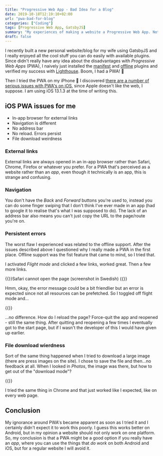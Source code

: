 ```yaml
---
title: "Progressive Web App - Bad Idea for a Blog"
date: 2019-10-18T12:19:10+02:00
url: "pwa-bad-for-blog"
categories: ["Coding"]
tags: [Progressive Web App, GatsbyJS]
summary: "My experiences of making a website a Progressive Web App. Not a good idea when it's truly a website rather than an app."
draft: false
---
```


I recently built a new personal website/blog for my wife using GatsbyJS and I really enjoyed all the cool stuff you can do easily with available plugins. Since didn't really have any idea about the disadvantages with _Progressive Web Apps_ (PWA), I naively just installed the [manifest][1]
and [offline][2] plugins and verified my success with [Lighthouse][3]. Boom, I had a PWA! 🎉

Then I tried the PWA on my iPhone 🙁 I discovered [there are a number of serious issues with PWA's on iOS][4], since Apple doesn't like the web, I suppose. I am using iOS 13.1.3 at the time of writing this.

## iOS PWA issues for me

- In-app browser for external links
- Navigation is different
- No address bar
- No reload. Errors persist
- File download weirdness

### External links

External links are always opened in an in-app browser rather than Safari, Chrome, Firefox or whatever you prefer. For a PWA that's perceived as a website rather than an _app_, even though it technically is an app, this is strange and confusing.

### Navigation

You don't have the _Back_ and _Forward_ buttons you're used to, instead you can do some finger swiping that I don't think I've ever made in an app (had to google it to realise that's what I was supposed to do). The lack of an address bar also means you can't just copy the URL to the page/route you're on.

### Persistent errors

The worst flaw I experienced was related to the offline support. After the issues described above I questioned why I really made a PWA in the first place. Offline support was the fist feature that came to mind, so I tried that.

I activated _Flight mode_ and clicked a few links, worked great. Then a few more links.

{{<post-image image="20191017_211100000_iOS.png" width="400"
alt="Safari cannot open the page. Error: FetchEvent.respondWith received an error: TypeError: Internet connection seems down."  >}}Safari cannot open the page (screenshot in Swedish)
{{</post-image>}}

Hmm, okay, the error message could be a bit friendlier but an error is expected since not all resources can be prefetched. So I toggled off flight mode and...

{{<post-image image="20191017_211100000_iOS.png" width="400" alt="Safari cannot open the page. Error: FetchEvent.respondWith received an error: TypeError: Internet connection seems down."  />}}

...no difference. How do I reload the page? Force-quit the app and reopened - still the same thing. After quitting and reopening a few times I eventually got to the start page, but if I wasn't the developer of this I would have given up earlier.

### File download wierdness

Sort of the same thing happened when I tried to download a large image (there are press images on the site). I chose to save the file and then...no feedback at all. When I looked in _Photos_, the image was there, but how to get out of the "download mode"?

{{<post-image image="20191017_211351000_iOS.png" width="400" alt="pressbild-2-0c3....jpg. JPEG image 10.7 MB Open in iMovie, More..." />}}

I tried the same thing in Chrome and that just worked like I expected, like on every web page.

## Conclusion

My ignorance around PWA's became apparent as soon as I tried it and I certainly didn't expect it to work this poorly.
I guess this works better on Android, but in my opinion a website should not only work on one platform. So, my conclusion is that a PWA might be a good option if you really have an _app_, where you can use the things that _do work_ on both Android and iOS, but for a regular website I will avoid it.

[1]: https://www.gatsbyjs.org/packages/gatsby-plugin-manifest
[2]: https://www.gatsbyjs.org/packages/gatsby-plugin-offline
[3]: https://developers.google.com/web/tools/lighthouse
[4]: https://medium.com/@firt/whats-new-on-ios-12-2-for-progressive-web-apps-75c348f8e945
